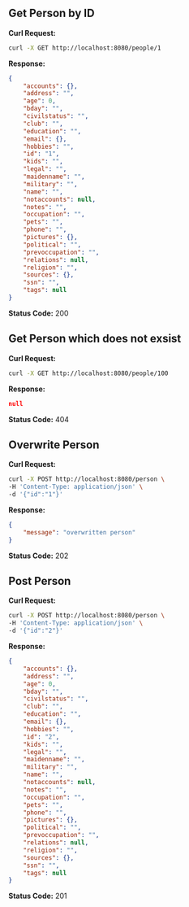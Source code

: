 ## Get Person by ID

**Curl Request:**

```sh
curl -X GET http://localhost:8080/people/1
```

**Response:**

```json
{
    "accounts": {},
    "address": "",
    "age": 0,
    "bday": "",
    "civilstatus": "",
    "club": "",
    "education": "",
    "email": {},
    "hobbies": "",
    "id": "1",
    "kids": "",
    "legal": "",
    "maidenname": "",
    "military": "",
    "name": "",
    "notaccounts": null,
    "notes": "",
    "occupation": "",
    "pets": "",
    "phone": "",
    "pictures": {},
    "political": "",
    "prevoccupation": "",
    "relations": null,
    "religion": "",
    "sources": {},
    "ssn": "",
    "tags": null
}
```

**Status Code:** 200


## Get Person which does not exsist

**Curl Request:**

```sh
curl -X GET http://localhost:8080/people/100
```

**Response:**

```json
null
```

**Status Code:** 404


## Overwrite Person

**Curl Request:**

```sh
curl -X POST http://localhost:8080/person \
-H 'Content-Type: application/json' \
-d '{"id":"1"}'
```

**Response:**

```json
{
    "message": "overwritten person"
}
```

**Status Code:** 202


## Post Person

**Curl Request:**

```sh
curl -X POST http://localhost:8080/person \
-H 'Content-Type: application/json' \
-d '{"id":"2"}'
```

**Response:**

```json
{
    "accounts": {},
    "address": "",
    "age": 0,
    "bday": "",
    "civilstatus": "",
    "club": "",
    "education": "",
    "email": {},
    "hobbies": "",
    "id": "2",
    "kids": "",
    "legal": "",
    "maidenname": "",
    "military": "",
    "name": "",
    "notaccounts": null,
    "notes": "",
    "occupation": "",
    "pets": "",
    "phone": "",
    "pictures": {},
    "political": "",
    "prevoccupation": "",
    "relations": null,
    "religion": "",
    "sources": {},
    "ssn": "",
    "tags": null
}
```

**Status Code:** 201


